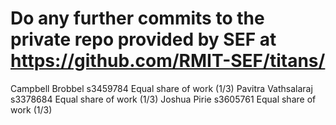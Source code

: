 # Do any further commits to the private repo provided by SEF at https://github.com/RMIT-SEF/titans/

Campbell Brobbel 	      s3459784		Equal share of work (1/3)
Pavitra Vathsalaraj 		s3378684		Equal share of work (1/3)
Joshua Pirie 	          s3605761		Equal share of work (1/3)
